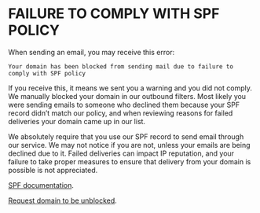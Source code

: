 ﻿# FAILURE TO COMPLY WITH SPF POLICY

When sending an email, you may receive this error:

`Your domain has been blocked from sending mail due to failure to comply with SPF policy`

If you receive this, it means we sent you a warning and you did not comply. We manually blocked your domain in our outbound filters. Most likely you were sending emails to someone who declined them because your SPF record didn’t match our policy, and when reviewing reasons for failed deliveries your domain came up in our list.

We absolutely require that you use our SPF record to send email through our service. We may not notice if you are not, unless your emails are being declined due to it. Failed deliveries can impact IP reputation, and your failure to take proper measures to ensure that delivery from your domain is possible is not appreciated.

[SPF documentation](https://mxroute.com/docs/dns-overview/).

[Request domain to be unblocked](https://mxroute.com/support/).

